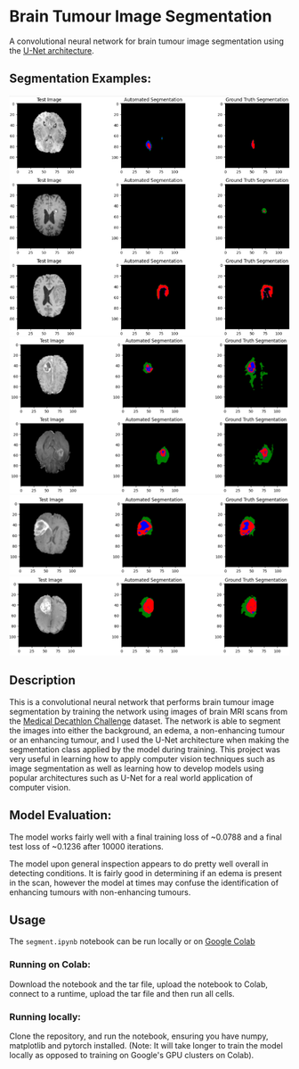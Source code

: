 # Brain Tumour Image Segmentation

A convolutional neural network for brain tumour image segmentation using the [U-Net architecture](https://link.springer.com/chapter/10.1007/978-3-319-24574-4_28).

## Segmentation Examples:
![](/screenshots/image1.png?raw=true)
![](/screenshots/image2.png?raw=true)
![](/screenshots/image3.png?raw=true)
![](/screenshots/image4.png?raw=true)

## Description
This is a convolutional neural network that performs brain tumour image segmentation by training the network using images of brain MRI scans from the [Medical Decathlon Challenge](http://medicaldecathlon.com/) dataset. The network is able to segment the images into either the background, an edema, a non-enhancing tumour or an enhancing tumour, and I used the U-Net architecture when making the segmentation class applied by the model during training. This project was very useful in learning how to apply computer vision techniques such as image segmentation as well as learning how to develop models using popular architectures such as U-Net for a real world application of computer vision.

## Model Evaluation:

The model works fairly well with a final training loss of ~0.0788 and a final test loss of ~0.1236 after 10000 iterations.

The model upon general inspection appears to do pretty well overall in detecting conditions. It is fairly good in determining if an edema is present in the scan, however the model at times may confuse the identification of enhancing tumours with non-enhancing tumours.

## Usage
The `segment.ipynb` notebook can be run locally or on [Google Colab](https://colab.research.google.com)
### Running on Colab:
Download the notebook and the tar file, upload the notebook to Colab, connect to a runtime, upload the tar file and then run all cells.
### Running locally:
Clone the repository, and run the notebook, ensuring you have numpy, matplotlib and pytorch installed. (Note: It will take longer to train the model locally as opposed to training on Google's GPU clusters on Colab).
